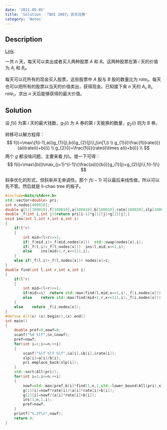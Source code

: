 ```yaml
---
date: '2021-05-05'
title: 'Solution -「NOI 2007」货币兑换'
category: 'Notes'
---
```


## Description

[Link](https://www.luogu.com.cn/problem/P4027).

一共  $n$ 天，每天可以卖出或者买入两种股票  $A$ 和  $B$。这两种股票在第  $i$ 天的价值为  $A_i$ 和  $B_i$。

每天可以花所有的现金买入股票，这些股票中 $A$ 股与 $B$ 股的数量比为 $rate_i$。每天也可以把所有的股票以当天的价值卖出，获得现金。已知接下来 $n$ 天的 $A_i,B_i,rate_i$，求出 $n$ 天后能够获得的最大价值。

## Solution

设 $f(i)$ 为第 $i$ 天的最大钱数，$g_{1}(i)$ 为 A 券的第 $i$ 天能换的数量，$g_{2}(i)$ 则为 B 券。

转移可以解方程得：
$$
f(i)=\max\{f(i-1),a(i)g_{1}(j),b(i)g_{2}(j)\},j\in[1,i) \\
g_{1}(i)\frac{f(i)rate(i)}{a(i)rate(i)+b(i)} \\
g_{2}(i)=\frac{f(i)}{rate(i)\times a(i)+b(i)} \\
$$
两个 $g$ 都没啥问题，主要来看 $f(i)$。提一下可得：
$$
f(i)=\max\{b(i)\max_{j=1}^{i-1}\{\frac{a(i)}{b(i)}g_{1}(j)+g_{2}(j)\},f(i-1)\}
$$

斜率优化的形式，但斜率并无单调性。那个 $f(i-1)$ 可以最后来线性做，所以可以先不管。然后就是 li-chao tree 的板子。

```cpp
#include<bits/stdc++.h>
std::vector<double> pri;
int n,nodes[400010];
double g[5][100010],f[100010],a[100010],b[100010],rate[100010],slp[100010];
double _f(int i,int j){return pri[i-1]*g[1][j]+g[2][j];}
void ins(int l,int r,int x,int i)
{
	if(l^r)
	{
		int mid=(l+r)>>1;
		if(_f(mid,i)>_f(mid,nodes[x]))	std::swap(nodes[x],i);
		if(_f(l,i)>_f(l,nodes[x]))	ins(l,mid,x<<1,i);
		else	ins(mid+1,r,x<<1|1,i);
	}
	else if(_f(l,i)>_f(l,nodes[x]))	nodes[x]=i;
}
double find(int l,int r,int x,int i)
{
	if(l^r)
	{
		int mid=(l+r)>>1;
		if(mid>=i)	return std::max(find(l,mid,x<<1,i),_f(i,nodes[x]));
		else	return std::max(find(mid+1,r,x<<1|1,i),_f(i,nodes[x]));
	}
	else	return _f(i,nodes[x]);
}
#define All(x) (x).begin(),(x).end()
int main()
{
	double pref=0,nowf=0;
	scanf("%d %lf",&n,&nowf);
	pref=nowf;
	for(int i=1;i<=n;++i)
	{
		scanf("%lf %lf %lf",&a[i],&b[i],&rate[i]);
		slp[i]=a[i]/b[i];
		pri.emplace_back(slp[i]);
	}
	std::sort(All(pri));
	for(int i=1;i<=n;++i)
	{
		nowf=std::max(pref,b[i]*find(1,n,1,std::lower_bound(All(pri),slp[i])-pri.begin()+1));
		g[1][i]=nowf*rate[i]/(a[i]*rate[i]+b[i]);
		g[2][i]=nowf/(a[i]*rate[i]+b[i]);
		ins(1,n,1,i);
		pref=nowf;
	}
	printf("%.3f\n",nowf);
	return 0;
}
```